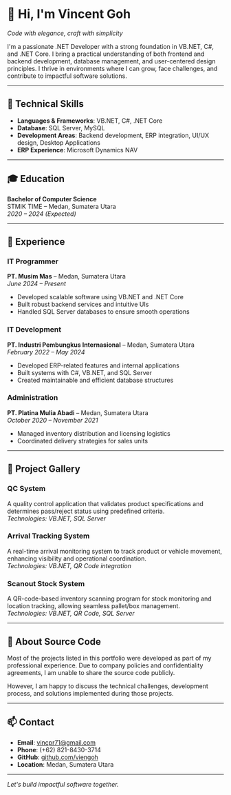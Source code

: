 # 👋 Hi, I'm Vincent Goh

*Code with elegance, craft with simplicity*

I'm a passionate .NET Developer with a strong foundation in VB.NET, C#, and .NET Core. I bring a practical understanding of both frontend and backend development, database management, and user-centered design principles. I thrive in environments where I can grow, face challenges, and contribute to impactful software solutions.

---

## 🧰 Technical Skills

- **Languages & Frameworks**: VB.NET, C#, .NET Core  
- **Database**: SQL Server, MySQL  
- **Development Areas**: Backend development, ERP integration, UI/UX design, Desktop Applications  
- **ERP Experience**: Microsoft Dynamics NAV  

---

## 🎓 Education

**Bachelor of Computer Science**  
STMIK TIME – Medan, Sumatera Utara  
*2020 – 2024 (Expected)*

---

## 💼 Experience

### **IT Programmer**  
**PT. Musim Mas** – Medan, Sumatera Utara  
*June 2024 – Present*  
- Developed scalable software using VB.NET and .NET Core  
- Built robust backend services and intuitive UIs  
- Handled SQL Server databases to ensure smooth operations

### **IT Development**  
**PT. Industri Pembungkus Internasional** – Medan, Sumatera Utara  
*February 2022 – May 2024*  
- Developed ERP-related features and internal applications  
- Built systems with C#, VB.NET, and SQL Server  
- Created maintainable and efficient database structures

### **Administration**  
**PT. Platina Mulia Abadi** – Medan, Sumatera Utara  
*October 2020 – November 2021*  
- Managed inventory distribution and licensing logistics  
- Coordinated delivery strategies for sales units

---

## 🧪 Project Gallery

### **QC System**  
A quality control application that validates product specifications and determines pass/reject status using predefined criteria.  
*Technologies: VB.NET, SQL Server*

### **Arrival Tracking System**  
A real-time arrival monitoring system to track product or vehicle movement, enhancing visibility and operational coordination.  
*Technologies: VB.NET, QR Code integration*

### **Scanout Stock System**  
A QR-code-based inventory scanning program for stock monitoring and location tracking, allowing seamless pallet/box management.  
*Technologies: VB.NET, QR Code, SQL Server*

---

## 🔐 About Source Code

Most of the projects listed in this portfolio were developed as part of my professional experience. Due to company policies and confidentiality agreements, I am unable to share the source code publicly.

However, I am happy to discuss the technical challenges, development process, and solutions implemented during those projects.

---

## 📫 Contact

- **Email**: [vincpr71@gmail.com](mailto:vincpr71@gmail.com)  
- **Phone**: (+62) 821-8430-3714  
- **GitHub**: [github.com/viengoh](https://github.com/viengoh)  
- **Location**: Medan, Sumatera Utara  

---

*Let's build impactful software together.*
